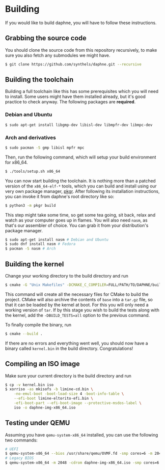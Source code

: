# Building

If you would like to build daphne, you will have to follow these instructions.

## Grabbing the source code

You should clone the source code from this repository recursively, to make sure you also fetch any submodules we might have.

```sh
$ git clone https://github.com/synthels/daphne.git --recursive
```

## Building the toolchain

Building a full toolchain like this has some prerequisites which you will need to install. Some users might have them installed already, but it's good practice to check anyway. The following packages are **required**.

### Debian and Ubuntu

```sh
$ sudo apt-get install libgmp-dev libisl-dev libmpfr-dev libmpc-dev
```

### Arch and derivatives

```sh
$ sudo pacman -S gmp libisl mpfr mpc
```

Then, run the following command, which will setup your build environment for x86_64.

```sh
$ ./tools/setup.sh x86_64
```

You can now start building the toolchain. It is nothing more than a patched version of the `x86_64-elf-*` tools, which you can build and install using our very own package manager, [pkgr](https://github.com/synthels/pkgr). After following its installation instructions, you can invoke it from daphne's root directory like so:

```sh
$ python3 -m pkgr build
```

This step might take some time, so get some tea going, sit back, relax and watch as your computer goes up in flames. You will also need `nasm`, as that's our assembler of choice. You can grab it from your distribution's package manager.

```sh
$ sudo apt-get install nasm # Debian and Ubuntu
$ sudo dnf install nasm # Fedora
$ pacman -S nasm # Arch
```

## Building the kernel

Change your working directory to the build directory and run

```sh
$ cmake -G "Unix Makefiles" -DCMAKE_C_COMPILER=FULL/PATH/TO/DAPHNE/build/bin/bin/x86_64-forbia-gcc -DCMAKE_TOOLCHAIN_FILE=cmake/x86.cmake -DARCH=x86_64 ..
```

This command will create all the necessary files for CMake to build the project. CMake will also archive the contents of `base` into a `tar.gz` file, so that it can be loaded by the kernel at boot. For this you will only need a working version of `tar`. If by this stage you wish to build the tests along with the kernel, add the `-DBUILD_TESTS=all` option to the previous command.

To finally compile the binary, run

```sh
$ cmake --build .
```

If there are no errors and everything went well, you should now have a binary called `kernel.bin` in the build directory. Congratulations!

## Compiling an ISO image

Make sure your current directory is the build directory and run

```sh
$ cp -v kernel.bin iso
$ xorriso -as mkisofs -b limine-cd.bin \
    -no-emul-boot -boot-load-size 4 -boot-info-table \
    --efi-boot limine-eltorito-efi.bin \
    -efi-boot-part --efi-boot-image --protective-msdos-label \
    iso -o daphne-img-x86_64.iso
```

## Testing under QEMU

Assuming you have `qemu-system-x86_64` installed, you can use the following two commands:

```sh
# UEFI
$ qemu-system-x86_64 --bios /usr/share/qemu/OVMF.fd -smp cores=6 -m 2048 -cdrom daphne-img-x86_64.iso
# Legacy BIOS
$ qemu-system-x86_64 -m 2048 -cdrom daphne-img-x86_64.iso -smp cores=6
```
